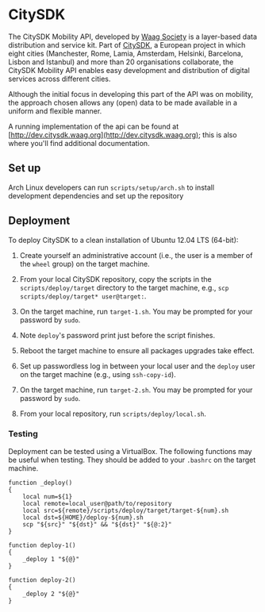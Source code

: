 CitySDK
=======

The CitySDK Mobility API, developed by [Waag Society](http://waag.org/) is a
layer-based data distribution and service kit. Part of
[CitySDK](http://citysdk.eu), a European project in which eight cities
(Manchester, Rome, Lamia, Amsterdam, Helsinki, Barcelona, Lisbon and Istanbul)
and more than 20 organisations collaborate, the CitySDK Mobility API enables
easy development and distribution of digital services across different cities.

Although the initial focus in developing this part of the API was on mobility,
the approach chosen allows any (open) data to be made available in a uniform
and flexible manner.

A running implementation of the api can be found at
[http://dev.citysdk.waag.org](http://dev.citysdk.waag.org); this is also where
you'll find additional documentation.


Set up
------

Arch Linux developers can run `scripts/setup/arch.sh` to install development
dependencies and set up the repository


Deployment
----------

To deploy CitySDK to a clean installation of Ubuntu 12.04 LTS (64-bit):

1.  Create yourself an administrative account (i.e., the user is a member of
    the `wheel` group) on the target machine.

2.  From your local CitySDK repository, copy the scripts in the
    `scripts/deploy/target` directory to the target machine, e.g.,
    `scp scripts/deploy/target* user@target:`.

3.  On the target machine, run `target-1.sh`. You may be prompted for your
    password by `sudo`.

4.  Note `deploy`'s password print just before the script finishes.

5.  Reboot the target machine to ensure all packages upgrades take effect.

6.  Set up passwordless log in between your local user and the `deploy` user on
    the target machine (e.g., using `ssh-copy-id`).

7.  On the target machine, run `target-2.sh`. You may be prompted for your
    password by `sudo`.

8.  From your local repository, run `scripts/deploy/local.sh`.


### Testing

Deployment can be tested using a VirtualBox. The following functions may be
useful when testing. They should be added to your `.bashrc` on the target
machine.

    function _deploy()
    {
        local num=${1}
        local remote=local_user@path/to/repository
        local src=${remote}/scripts/deploy/target/target-${num}.sh
        local dst=${HOME}/deploy-${num}.sh
        scp "${src}" "${dst}" && "${dst}" "${@:2}"
    }

    function deploy-1()
    {
        _deploy 1 "${@}"
    }

    function deploy-2()
    {
        _deploy 2 "${@}"
    }


